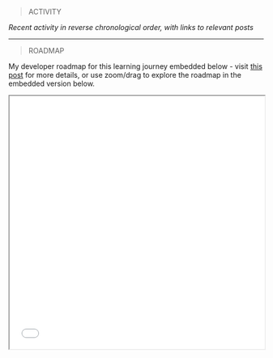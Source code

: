 > ACTIVITY

_Recent activity in reverse chronological order, with links to relevant posts_



---

> ROADMAP 

My developer roadmap for this learning journey embedded below - visit [this post](/notes/001-roadmap) for more details, or use zoom/drag to explore the roadmap in the embedded version below.

<iframe style="background-color: beige;" width="100%" height="500" src="../markmap.html" allowtransparency="true">
</iframe>
